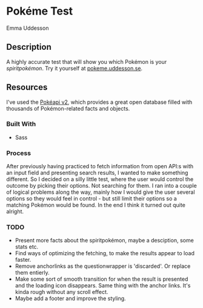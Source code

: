 # Pokéme Test

Emma Uddesson

## Description
A highly accurate test that will show you which Pokémon is your _spiritpokémon_. Try it yourself at [pokeme.uddesson.se](http://pokeme.uddesson.se/).

## Resources
I've used the [Pokéapi v2](https://pokeapi.co/), which provides a great open database filled with thousands of Pokémon-related facts and objects.

### Built With
* Sass

### Process
After previously having practiced to fetch information from open API:s with an input field and presenting search results, I wanted to make something different. So I decided on a silly little test, where the user would control the outcome by picking their options. Not searching for them. I ran into a couple of logical problems along the way, mainly how I would give the user several options so they would feel in control - but still limit their options so a matching Pokémon would be found. In the end I think it turned out quite alright.

### TODO
* Present more facts about the spiritpokémon, maybe a desciption, some stats etc.
* Find ways of optimizing the fetching, to make the results appear to load faster.
* Remove anchorlinks as the questionwrapper is 'discarded'. Or replace them entierly. 
* Make some sort of smooth transition for when the result is presented and the loading icon disappears. Same thing with the anchor links. It's kinda rough without any scroll effect.
* Maybe add a footer and improve the styling.